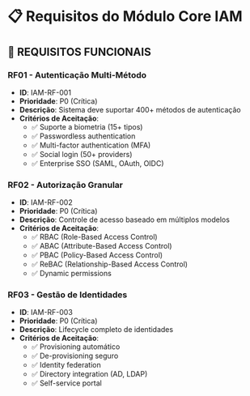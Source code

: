 # 📋 Requisitos do Módulo Core IAM

## 🎯 **REQUISITOS FUNCIONAIS**

### **RF01 - Autenticação Multi-Método**
- **ID**: IAM-RF-001
- **Prioridade**: P0 (Crítica)
- **Descrição**: Sistema deve suportar 400+ métodos de autenticação
- **Critérios de Aceitação**:
  - ✅ Suporte a biometria (15+ tipos)
  - ✅ Passwordless authentication
  - ✅ Multi-factor authentication (MFA)
  - ✅ Social login (50+ providers)
  - ✅ Enterprise SSO (SAML, OAuth, OIDC)

### **RF02 - Autorização Granular**
- **ID**: IAM-RF-002
- **Prioridade**: P0 (Crítica)
- **Descrição**: Controle de acesso baseado em múltiplos modelos
- **Critérios de Aceitação**:
  - ✅ RBAC (Role-Based Access Control)
  - ✅ ABAC (Attribute-Based Access Control)
  - ✅ PBAC (Policy-Based Access Control)
  - ✅ ReBAC (Relationship-Based Access Control)
  - ✅ Dynamic permissions

### **RF03 - Gestão de Identidades**
- **ID**: IAM-RF-003
- **Prioridade**: P0 (Crítica)
- **Descrição**: Lifecycle completo de identidades
- **Critérios de Aceitação**:
  - ✅ Provisioning automático
  - ✅ De-provisioning seguro
  - ✅ Identity federation
  - ✅ Directory integration (AD, LDAP)
  - ✅ Self-service portal